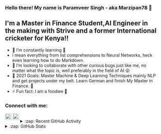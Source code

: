 ### Hello there! My name is Paramveer Singh - aka Marzipan78 👋


## I'm a Master in Finance Student,AI Engineer in the making with Strive and a former International cricketer for Kenya!!


- 🌱 I’m constantly learning 🤣
- I mean everything from list comprehensions to Neural Networks, heck even learning how to do Markdown.
- 👯 I’m looking to collaborate with other curious bugs just like me, no matter what the topic is, well preferably in the field of AI 😝
- 🥅 2021 Goals: Master Machine & Deep Learning Techniques mainly NLP and get projects under my belt. Learn German and finish My Master in Finance. 🙌
- ⚡ Fun fact: I am a foodiee 🐼


### Connect with me:


[<img align="left" alt="paramveer-singh07 | LinkedIn" width="22px" src="https://cdn.jsdelivr.net/npm/simple-icons@v3/icons/linkedin.svg" />][linkedin]
[<img align="left" alt="a_slygabru/ | Instagram" width="22px" src="https://cdn.jsdelivr.net/npm/simple-icons@v3/icons/instagram.svg" />][instagram]

<br />



<details>
  <summary>:zap: Recent GitHub Activity</summary>
  
<!--START_SECTION:activity-->

<!--END_SECTION:activity-->

</details>

<details>
  <summary>:zap: GitHub Stats</summary>

  <img align="left" alt="Marzipan78's GitHub Stats" src="https://github-readme-stats.codestackr.vercel.app/api?username=Marzipan78&show_icons=true&hide_border=true" />

</details>


[instagram]: https://instagram.com/a_slygabru/
[linkedin]: https://www.linkedin.com/in/paramveer-singh07/
